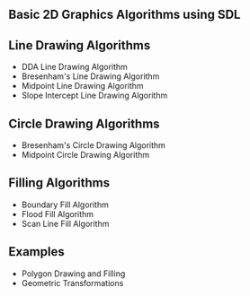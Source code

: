 Basic 2D Graphics Algorithms using SDL
--------------------------------------


Line Drawing Algorithms
-----------------------

* DDA Line Drawing Algorithm
* Bresenham's Line Drawing Algorithm
* Midpoint Line Drawing Algorithm
* Slope Intercept Line Drawing Algorithm


Circle Drawing Algorithms
-------------------------

* Bresenham's Circle Drawing Algorithm
* Midpoint Circle Drawing Algorithm


Filling Algorithms
------------------

* Boundary Fill Algorithm
* Flood Fill Algorithm
* Scan Line Fill Algorithm


Examples
--------

* Polygon Drawing and Filling
* Geometric Transformations
